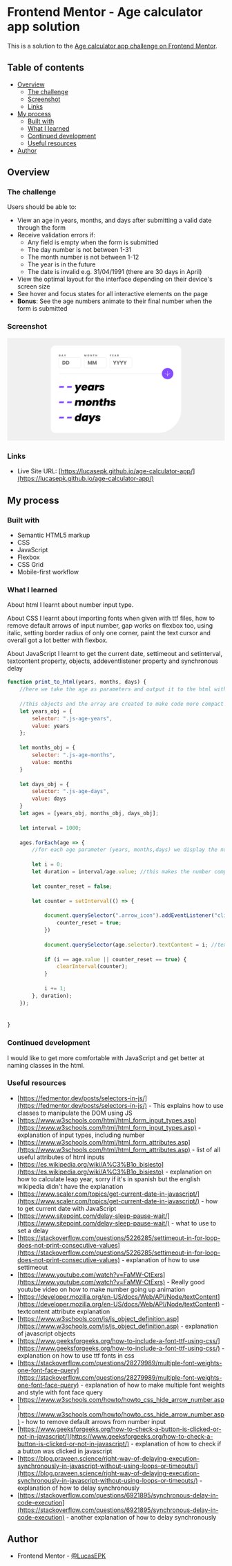 # Frontend Mentor - Age calculator app solution

This is a solution to the [Age calculator app challenge on Frontend Mentor](https://www.frontendmentor.io/challenges/age-calculator-app-dF9DFFpj-Q).

## Table of contents

- [Overview](#overview)
  - [The challenge](#the-challenge)
  - [Screenshot](#screenshot)
  - [Links](#links)
- [My process](#my-process)
  - [Built with](#built-with)
  - [What I learned](#what-i-learned)
  - [Continued development](#continued-development)
  - [Useful resources](#useful-resources)
- [Author](#author)

## Overview

### The challenge

Users should be able to:

- View an age in years, months, and days after submitting a valid date through the form
- Receive validation errors if:
  - Any field is empty when the form is submitted
  - The day number is not between 1-31
  - The month number is not between 1-12
  - The year is in the future
  - The date is invalid e.g. 31/04/1991 (there are 30 days in April)
- View the optimal layout for the interface depending on their device's screen size
- See hover and focus states for all interactive elements on the page
- **Bonus**: See the age numbers animate to their final number when the form is submitted

### Screenshot

![](screenshot.png)

### Links

- Live Site URL: [https://lucasepk.github.io/age-calculator-app/](https://lucasepk.github.io/age-calculator-app/)

## My process

### Built with

- Semantic HTML5 markup
- CSS
- JavaScript
- Flexbox
- CSS Grid
- Mobile-first workflow

### What I learned

About html I learnt about number input type.

About CSS I learnt about importing fonts when given with ttf files, how to remove default arrows of input number, gap works on flexbox too, using italic, setting border radius of only one corner, paint the text cursor and overall got a lot better with flexbox.

About JavaScript I learnt to get the current date, settimeout and setinterval, textcontent property, objects, addeventlistener property and synchronous delay
```js
function print_to_html(years, months, days) {
    //here we take the age as parameters and output it to the html with an animation 

    //this objects and the array are created to make code more compact
    let years_obj = {
        selector: ".js-age-years",
        value: years
    };

    let months_obj = {
        selector: ".js-age-months",
        value: months
    }
    
    let days_obj = {
        selector: ".js-age-days",
        value: days
    }
    let ages = [years_obj, months_obj, days_obj];

    let interval = 1000;

    ages.forEach(age => {
        //for each age parameter (years, months,days) we display the numbers going up in an animation till it reaches the proper number using setinterval function

        let i = 0;
        let duration = interval/age.value; //this makes the number complete in the interval time

        let counter_reset = false;

        let counter = setInterval(() => {
            
            document.querySelector(".arrow_icon").addEventListener("click", function() {//this is necessary to stop the animation once the submit button has been pressed
                counter_reset = true;
            })
            
            document.querySelector(age.selector).textContent = i; //textContent is similar to innerHtml
            
            if (i == age.value || counter_reset == true) {
                clearInterval(counter);
            }
            
            i += 1;
        }, duration);
    });


}
```

### Continued development

I would like to get more comfortable with JavaScript and get better at naming classes in the html.

### Useful resources

- [https://fedmentor.dev/posts/selectors-in-js/](https://fedmentor.dev/posts/selectors-in-js/) - This explains how to use classes to manipulate the DOM using JS
- [https://www.w3schools.com/html/html_form_input_types.asp](https://www.w3schools.com/html/html_form_input_types.asp) - explanation of input types, including number
- [https://www.w3schools.com/html/html_form_attributes.asp](https://www.w3schools.com/html/html_form_attributes.asp) - list of all useful attributes of html inputs
- [https://es.wikipedia.org/wiki/A%C3%B1o_bisiesto](https://es.wikipedia.org/wiki/A%C3%B1o_bisiesto) - explanation on how to calculate leap year, sorry if it's in spanish but the english wikipedia didn't have the explanation
- [https://www.scaler.com/topics/get-current-date-in-javascript/](https://www.scaler.com/topics/get-current-date-in-javascript/) - how to get current date with JavaScript
- [https://www.sitepoint.com/delay-sleep-pause-wait/](https://www.sitepoint.com/delay-sleep-pause-wait/) - what to use to set a delay
- [https://stackoverflow.com/questions/5226285/settimeout-in-for-loop-does-not-print-consecutive-values](https://stackoverflow.com/questions/5226285/settimeout-in-for-loop-does-not-print-consecutive-values) - explanation of how to use settimeout
- [https://www.youtube.com/watch?v=FaMW-CtExrs](https://www.youtube.com/watch?v=FaMW-CtExrs) - Really good youtube video on how to make number going up animation
- [https://developer.mozilla.org/en-US/docs/Web/API/Node/textContent](https://developer.mozilla.org/en-US/docs/Web/API/Node/textContent) - textcontent attribute explanation
- [https://www.w3schools.com/js/js_object_definition.asp](https://www.w3schools.com/js/js_object_definition.asp) - explanation of javascript objects
- [https://www.geeksforgeeks.org/how-to-include-a-font-ttf-using-css/](https://www.geeksforgeeks.org/how-to-include-a-font-ttf-using-css/) - explanation on how to use ttf fonts in css
- [https://stackoverflow.com/questions/28279989/multiple-font-weights-one-font-face-query](https://stackoverflow.com/questions/28279989/multiple-font-weights-one-font-face-query) - explanation of how to make multiple font weights and style with font face query
- [https://www.w3schools.com/howto/howto_css_hide_arrow_number.asp](https://www.w3schools.com/howto/howto_css_hide_arrow_number.asp) - how to remove default arrows from number input
- [https://www.geeksforgeeks.org/how-to-check-a-button-is-clicked-or-not-in-javascript/](https://www.geeksforgeeks.org/how-to-check-a-button-is-clicked-or-not-in-javascript/) - explanation of how to check if a button was clicked in javascript
- [https://blog.praveen.science/right-way-of-delaying-execution-synchronously-in-javascript-without-using-loops-or-timeouts/](https://blog.praveen.science/right-way-of-delaying-execution-synchronously-in-javascript-without-using-loops-or-timeouts/) - explanation of how to delay synchronously
- [https://stackoverflow.com/questions/6921895/synchronous-delay-in-code-execution](https://stackoverflow.com/questions/6921895/synchronous-delay-in-code-execution) - another explanation of how to delay synchronously

## Author

- Frontend Mentor - [@LucasEPK](https://www.frontendmentor.io/profile/LucasEPK)
